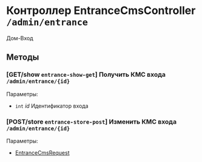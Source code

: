 # Контроллер EntranceCmsController `/admin/entrance`

Дом-Вход

## Методы

### [GET/show `entrance-show-get`] Получить КМС входа `/admin/entrance/{id}`

Параметры: 

- `int` *id* Идентификатор входа

### [POST/store `entrance-store-post`] Изменить КМС входа `/admin/entrance/{id}`

Параметры: 

- [EntranceCmsRequest](../OBJECT.md#EntranceCmsRequest) 
